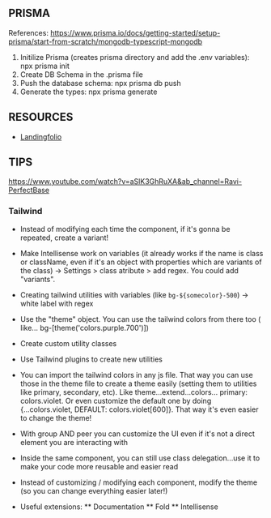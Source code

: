 
## PRISMA

References: https://www.prisma.io/docs/getting-started/setup-prisma/start-from-scratch/mongodb-typescript-mongodb

1. Initilize Prisma (creates prisma directory and add the .env variables): npx prisma init
2. Create DB Schema in the .prisma file
3. Push the database schema: npx prisma db push
4. Generate the types: npx prisma generate


## RESOURCES
<!-- unrodered list -->
* [Landingfolio](https://www.landingfolio.com/library/faq/tailwind)


## TIPS

https://www.youtube.com/watch?v=aSlK3GhRuXA&ab_channel=Ravi-PerfectBase
### Tailwind
* Instead of modifying each time the component, if it's gonna be repeated, create a variant!
* Make Intellisense work on variables (it already works if the name is class or className, even if it's an object with properties which are variants of the class) -> Settings > class atribute > add regex. You could add "variants".
* Creating tailwind utilities with variables (like `bg-${somecolor}-500`) -> white label with regex
* Use the "theme" object. You can use the tailwind colors from there too ( like... bg-[theme('colors.purple.700')])
* Create custom utility classes 
* Use Tailwind plugins to create new utilities 
* You can import the tailwind colors in any js file. That way you can use those in the theme file to create a theme easily (setting them to utilities like primary, secondary, etc). Like theme...extend...colors... primary: colors.violet. Or even customize the default one by doing
{...colors.violet, DEFAULT: colors.violet[600]}. That way it's even easier to change the theme!
* With group AND peer you can customize the UI even if it's not a direct element you are interacting with
* Inside the same component, you can still use class delegation...use it to make your code more reusable and easier read

* Instead of customizing / modifying each component, modify the theme (so you can change everything easier later!)
* Useful extensions:
** Documentation
** Fold
** Intellisense




